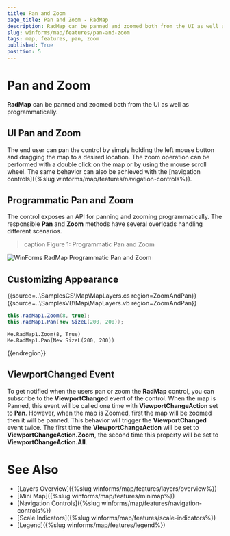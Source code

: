 ```yaml
---
title: Pan and Zoom
page_title: Pan and Zoom - RadMap
description: RadMap can be panned and zoomed both from the UI as well as programmatically.
slug: winforms/map/features/pan-and-zoom
tags: map, features, pan, zoom
published: True
position: 5
---
```


# Pan and Zoom

__RadMap__ can be panned and zoomed both from the UI as well as programmatically.

## UI Pan and Zoom

The end user can pan the control by simply holding the left mouse button and dragging the map to a desired location. The zoom operation can be performed with a double click on the map or by using the mouse scroll wheel. The same behavior can also be achieved with the [navigation controls]({%slug winforms/map/features/navigation-controls%}).

## Programmatic Pan and Zoom

The control exposes an API for panning and zooming programmatically. The responsible __Pan__ and __Zoom__ methods have several overloads handling different scenarios.

>caption Figure 1: Programmatic Pan and Zoom

![WinForms RadMap Programmatic Pan and Zoom](images/map-features-pan-and-zoom001.gif)

## Customizing Appearance

{{source=..\SamplesCS\Map\MapLayers.cs region=ZoomAndPan}} 
{{source=..\SamplesVB\Map\MapLayers.vb region=ZoomAndPan}}
````C#
this.radMap1.Zoom(8, true);
this.radMap1.Pan(new SizeL(200, 200));

````
````VB.NET
Me.RadMap1.Zoom(8, True)
Me.RadMap1.Pan(New SizeL(200, 200))

````



{{endregion}}

## ViewportChanged Event

To get notified when the users pan or zoom the __RadMap__ control, you can subscribe to the __ViewportChanged__ event of the control. When the map is Panned, this event will be called one time with __ViewportChangeAction__ set to __Pan__. However, when the map is Zoomed, first the map will be zoomed then it will be panned. This behavior will trigger the __ViewportChanged__ event twice. The first time the __ViewportChangeAction__ will be set to __ViewportChangeAction.Zoom__, the second time this property will be set to __ViewportChangeAction.All__.


# See Also

* [Layers Overview]({%slug winforms/map/features/layers/overview%})
* [Mini Map]({%slug winforms/map/features/minimap%})
* [Navigation Controls]({%slug winforms/map/features/navigation-controls%})
* [Scale Indicators]({%slug winforms/map/features/scale-indicators%})
* [Legend]({%slug winforms/map/features/legend%})
